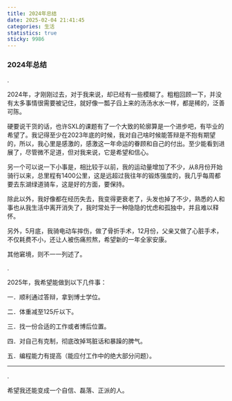 ```yaml
---
title: 2024年总结
date: 2025-02-04 21:41:45
categories: 生活
statistics: true
sticky: 9986
---
```


### 2024年总结

.

2024年，才刚刚过去，对于我来说，却已经有一些模糊了。粗粗回顾一下，并没有太多事情很需要被记住，就好像一瓢子舀上来的汤汤水水一样，都是稀的，泛善可陈。

硬要说干货的话，也许SXL的课题有了一个大致的轮廓算是一个进步吧，有毕业的希望了。我记得至少在2023年底的时候，我对自己啥时候能答辩是不抱有期望的，所以，我心里是感激的，感激这一年命运的眷顾和自己的付出。至少能看到进展了，尽管微不足道，但对我来说，它是希望和信心。

另一个可以说一下小事是，相比较于以前，我的运动量增加了不少，从8月份开始骑行以来，总里程有1400公里，这是远超过我往年的锻炼强度的，我几乎每周都要去东湖绿道骑车，这是好的方面，要保持。

除此以外，我好像都在经历失去，我变得更衰老了，头发也掉了不少，熟悉的人和事也从我生活中离开消失了，我时常处于一种隐隐的忧虑和孤独中，并且难以释怀。

另外，5月底，我骑电动车摔伤，做了骨折手术，12月份，父亲又做了心脏手术，不仅耗费不小，还让人被伤痛煎熬，希望新的一年全家安康。

其他窘境，则不一一列述了。

.

2025年，我希望能做到以下几件事：

一．顺利通过答辩，拿到博士学位。

二．体重减至125斤以下。

三．找一份合适的工作或者博后位置。

四．对自己有克制，彻底改掉骂脏话和暴躁的脾气。

五．编程能力有提高（能应付工作中的绝大部分问题）。



---

.

希望我还能变成一个自信、磊落、正派的人。
